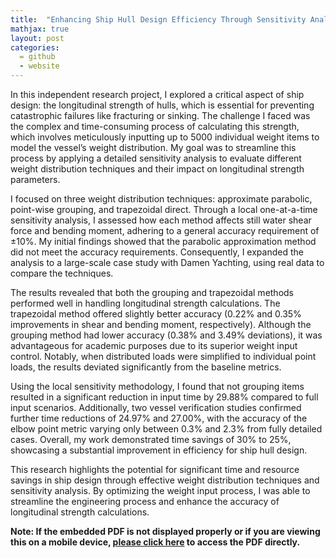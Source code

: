 ```yaml
---
title:  "Enhancing Ship Hull Design Efficiency Through Sensitivity Analysis"
mathjax: true
layout: post
categories: 
  = github
  - website
---
```


In this independent research project, I explored a critical aspect of ship design: the longitudinal strength of hulls, which is essential for preventing catastrophic failures like fracturing or sinking. The challenge I faced was the complex and time-consuming process of calculating this strength, which involves meticulously inputting up to 5000 individual weight items to model the vessel’s weight distribution. My goal was to streamline this process by applying a detailed sensitivity analysis to evaluate different weight distribution techniques and their impact on longitudinal strength parameters.

I focused on three weight distribution techniques: approximate parabolic, point-wise grouping, and trapezoidal direct. Through a local one-at-a-time sensitivity analysis, I assessed how each method affects still water shear force and bending moment, adhering to a general accuracy requirement of ±10%. My initial findings showed that the parabolic approximation method did not meet the accuracy requirements. Consequently, I expanded the analysis to a large-scale case study with Damen Yachting, using real data to compare the techniques.

The results revealed that both the grouping and trapezoidal methods performed well in handling longitudinal strength calculations. The trapezoidal method offered slightly better accuracy (0.22% and 0.35% improvements in shear and bending moment, respectively). Although the grouping method had lower accuracy (0.38% and 3.49% deviations), it was advantageous for academic purposes due to its superior weight input control. Notably, when distributed loads were simplified to individual point loads, the results deviated significantly from the baseline metrics.

Using the local sensitivity methodology, I found that not grouping items resulted in a significant reduction in input time by 29.88% compared to full input scenarios. Additionally, two vessel verification studies confirmed further time reductions of 24.97% and 27.00%, with the accuracy of the elbow point metric varying only between 0.3% and 2.3% from fully detailed cases. Overall, my work demonstrated time savings of 30% to 25%, showcasing a substantial improvement in efficiency for ship hull design.

This research highlights the potential for significant time and resource savings in ship design through effective weight distribution techniques and sensitivity analysis. By optimizing the weight input process, I was able to streamline the engineering process and enhance the accuracy of longitudinal strength calculations.

**Note: If the embedded PDF is not displayed properly or if you are viewing this on a mobile device, <a href="https://kodendaal.github.io/assets/project_independent.pdf" target="_blank">please click here</a> to access the PDF directly.**

<div id="adobe-dc-view" style="width: 100%;"></div>
<script src="https://acrobatservices.adobe.com/view-sdk/viewer.js"></script>
<script type="text/javascript">
	document.addEventListener("adobe_dc_view_sdk.ready", function(){ 
		var adobeDCView = new AdobeDC.View({clientId: "39900242628d43fcb69e35da520d8db8", divId: "adobe-dc-view"});
		adobeDCView.previewFile({
			content:{location: {url: "https://kodendaal.github.io/assets/project_independent.pdf"}},
			metaData:{fileName: "project_independent.pdf"}
		}, {embedMode: "IN_LINE"});
	});
</script>
